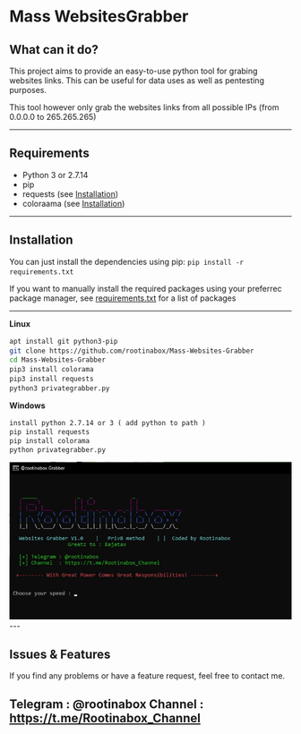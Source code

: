 # Mass WebsitesGrabber


## What can it do?
This project aims to provide an easy-to-use python tool for grabing websites links. This can be useful for data uses as well as pentesting purposes.

This tool however only grab the websites links from all possible IPs (from 0.0.0.0 to 265.265.265)

---

## Requirements
* Python 3 or 2.7.14
* pip
* requests (see [Installation](#Installation))
* coloraama (see [Installation](#Installation))

---

## Installation
You can just install the dependencies using pip: `pip install -r requirements.txt`

If you want to manually install the required packages using your preferrec package manager, see [requirements.txt](requirements.txt) for a list of packages

---
**Linux**
```bash
apt install git python3-pip
git clone https://github.com/rootinabox/Mass-Websites-Grabber
cd Mass-Websites-Grabber 
pip3 install colorama
pip3 install requests
python3 privategrabber.py
```
**Windows**
```
install python 2.7.14 or 3 ( add python to path )
pip install requests
pip install colorama
python privategrabber.py
```
<img src="banner.jpg">
---

## Issues & Features
If you find any problems or have a feature request, feel free to contact me.

Telegram : @rootinabox
Channel  : https://t.me/Rootinabox_Channel
---
